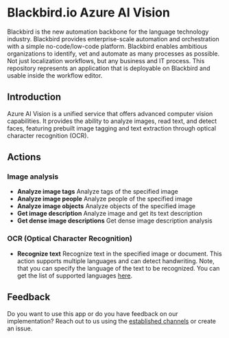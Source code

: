 # Blackbird.io Azure AI Vision

Blackbird is the new automation backbone for the language technology industry. Blackbird provides enterprise-scale automation and orchestration with a simple no-code/low-code platform. Blackbird enables ambitious organizations to identify, vet and automate as many processes as possible. Not just localization workflows, but any business and IT process. This repository represents an application that is deployable on Blackbird and usable inside the workflow editor.

## Introduction

<!-- begin docs -->

Azure AI Vision is a unified service that offers advanced computer vision capabilities. It provides the ability to analyze images, read text, and detect faces, featuring prebuilt image tagging and text extraction through optical character recognition (OCR).

## Actions

### Image analysis

- **Analyze image tags** Analyze tags of the specified image
- **Analyze image people** Analyze people of the specified image
- **Analyze image objects** Analyze objects of the specified image
- **Get image description** Analyze image and get its text description
- **Get dense image descriptions** Get dense image description analysis

### OCR (Optical Character Recognition)

- **Recognize text** Recognize text in the specified image or document. This action supports multiple languages and can detect handwriting. Note, that you can specify the language of the text to be recognized. You can get the list of supported languages [here](https://learn.microsoft.com/en-us/azure/ai-services/computer-vision/language-support#optical-character-recognition-ocr).

## Feedback

Do you want to use this app or do you have feedback on our implementation? Reach out to us using the [established channels](https://www.blackbird.io/) or create an issue.

<!-- end docs -->
